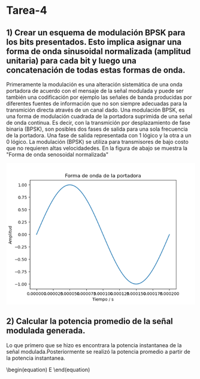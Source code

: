# Tarea-4

 ## 1) Crear un esquema de modulación BPSK para los bits presentados. Esto implica asignar una forma de onda sinusoidal normalizada (amplitud unitaria) para cada bit y luego una concatenación de todas estas formas de onda.
 
 Primeramente la modulación es una alteración sistemática de una onda portadora de acuerdo con el mensaje de la señal modulada y puede ser también una codificación
 por ejemplo las señales de banda producidas por diferentes fuentes de información que no son siempre adecuadas para la transmición directa através de un canal dado.
 Una modulación BPSK, es una forma de modulación cuadrada de la portadora suprimida de una señal de onda continua. Es decir, con la transmición por desplazamiento de fase 
 binaria (BPSK), son posibles dos fases de salida para una sola frecuencia de la portadora. Una fase de salida representada con 1 lógico y la otra a un 0 lógico. La modulación (BPSK) se utiliza para transmisores de bajo costo que no requieren altas velocidadedes.
En la figura de abajo se muestra la "Forma de onda senosoidal normalizada"

![Screenshot](ondaportadora.png)

## 2)  Calcular la potencia promedio de la señal modulada generada.

Lo que primero que se hizo es encontrara la potencia instantanea de la señal modulada.Posteriormente se realizó la potencia promedio a partir de la potencia instantanea.

\begin(equation)
E
\end(equation)
